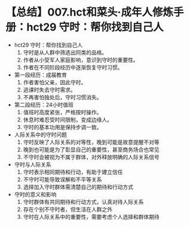 # 【总结】007.hct和菜头·成年人修炼手册：hct29 守时：帮你找到自己人

-   hct29 守时：帮你找到自己人
    1.  守时是从人群中筛选出同类的品格。
    2.  作者从小受军人家庭影响，意识到守时的重要性。
    3.  作者在不同阶段经历中逐渐恢复守时习惯。
-   第一段经历：成届教育
    1.  作者害怕父亲，因此守时。
    2.  逃课时失去守时需求。
    3.  不再害怕独处后，守时习惯消失。
-   第二段经历：24小时值班
    1.  值班时高度紧张，严格按时操作。
    2.  休息时难忍受时间限制，变成边缘人。
    3.  守时的基本功用是保持步调一致。
-   人际关系中的守时问题
    1.  守时反映了人际关系的对等性，晚到可能是故意提醒不对等
    2.  晚到也可能是为了彰显自己的重要性，甚至商务场合也常见
    3.  不守时会被视为不属于群体，对外释放明确的人际关系信号
-   守时与人际关系
    1.  守时表示相同期待和行动，有助于建立信任
    2.  不守时可能导致误解和不平等关系
    3.  选择加入守时群体需清楚自己的期待和行动方式
-   守时的意义和影响
    1.  守时群体有共同期待和行动方式，认真对待人际关系
    2.  存在个别不守时者，但生活在人群之外
    3.  守时在人际关系中的重要性，需要考虑个人选择和群体期待